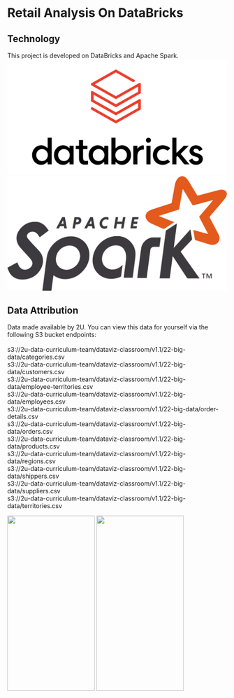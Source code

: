 # Retail Analysis On DataBricks

## Technology 

This project is developed on DataBricks and Apache Spark.
![DataBricks](https://github.com/scaldwell545/retail_analysis_on_databricks/blob/main/Resources/og-databricks.png)
![Spark](https://github.com/scaldwell545/retail_analysis_on_databricks/blob/main/Resources/Apache_Spark_logo.png)

## Data Attribution

Data made available by 2U. You can view this data for yourself via the following S3 bucket endpoints:
 <br> <br>
s3://2u-data-curriculum-team/dataviz-classroom/v1.1/22-big-data/categories.csv <br>
s3://2u-data-curriculum-team/dataviz-classroom/v1.1/22-big-data/customers.csv <br>
s3://2u-data-curriculum-team/dataviz-classroom/v1.1/22-big-data/employee-territories.csv <br>
s3://2u-data-curriculum-team/dataviz-classroom/v1.1/22-big-data/employees.csv <br>
s3://2u-data-curriculum-team/dataviz-classroom/v1.1/22-big-data/order-details.csv <br>
s3://2u-data-curriculum-team/dataviz-classroom/v1.1/22-big-data/orders.csv <br>
s3://2u-data-curriculum-team/dataviz-classroom/v1.1/22-big-data/products.csv <br>
s3://2u-data-curriculum-team/dataviz-classroom/v1.1/22-big-data/regions.csv <br>
s3://2u-data-curriculum-team/dataviz-classroom/v1.1/22-big-data/shippers.csv <br>
s3://2u-data-curriculum-team/dataviz-classroom/v1.1/22-big-data/suppliers.csv <br>
s3://2u-data-curriculum-team/dataviz-classroom/v1.1/22-big-data/territories.csv <br>


<img src="https://camo.githubusercontent.com/..." data-canonical-src="https://github.com/scaldwell545/retail_analysis_on_databricks/blob/main/Resources/og-databricks.png" width="200" height="400" />
<img src="https://camo.githubusercontent.com/..." data-canonical-src="https://github.com/scaldwell545/retail_analysis_on_databricks/blob/main/Resources/Apache_Spark_logo.png" width="200" height="400" />